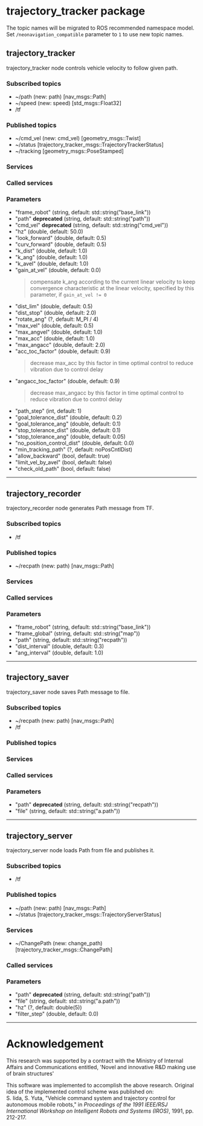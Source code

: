 # trajectory_tracker package

The topic names will be migrated to ROS recommended namespace model.
Set `/neonavigation_compatible` parameter to `1` to use new topic names.

## trajectory_tracker

trajectory_tracker node controls vehicle velocity to follow given path.

### Subscribed topics

* ~/path (new: path) [nav_msgs::Path]
* ~/speed (new: speed) [std_msgs::Float32]
* /tf

### Published topics

* ~/cmd_vel (new: cmd_vel) [geometry_msgs::Twist]
* ~/status [trajectory_tracker_msgs::TrajectoryTrackerStatus]
* ~/tracking [geometry_msgs::PoseStamped]

### Services


### Called services


### Parameters

* "frame_robot" (string, default: std::string("base_link"))
* "path" **deprecated** (string, default: std::string("path"))
* "cmd_vel" **deprecated** (string, default: std::string("cmd_vel"))
* "hz" (double, default: 50.0)
* "look_forward" (double, default: 0.5)
* "curv_forward" (double, default: 0.5)
* "k_dist" (double, default: 1.0)
* "k_ang" (double, default: 1.0)
* "k_avel" (double, default: 1.0)
* "gain_at_vel" (double, default: 0.0)
  > compensate k_ang according to the current linear velocity to keep convergence characteristic at the linear velocity, specified by this parameter, if `gain_at_vel != 0`
* "dist_lim" (double, default: 0.5)
* "dist_stop" (double, default: 2.0)
* "rotate_ang" (?, default: M_PI / 4)
* "max_vel" (double, default: 0.5)
* "max_angvel" (double, default: 1.0)
* "max_acc" (double, default: 1.0)
* "max_angacc" (double, default: 2.0)
* "acc_toc_factor" (double, default: 0.9)
  > decrease max_acc by this factor in time optimal control to reduce vibration due to control delay
* "angacc_toc_factor" (double, default: 0.9)
  > decrease max_angacc by this factor in time optimal control to reduce vibration due to control delay
* "path_step" (int, default: 1)
* "goal_tolerance_dist" (double, default: 0.2)
* "goal_tolerance_ang" (double, default: 0.1)
* "stop_tolerance_dist" (double, default: 0.1)
* "stop_tolerance_ang" (double, default: 0.05)
* "no_position_control_dist" (double, default: 0.0)
* "min_tracking_path" (?, default: noPosCntlDist)
* "allow_backward" (bool, default: true)
* "limit_vel_by_avel" (bool, default: false)
* "check_old_path" (bool, default: false)

----

## trajectory_recorder

trajectory_recorder node generates Path message from TF.

### Subscribed topics

* /tf

### Published topics

* ~/recpath (new: path) [nav_msgs::Path]

### Services


### Called services


### Parameters

* "frame_robot" (string, default: std::string("base_link"))
* "frame_global" (string, default: std::string("map"))
* "path" (string, default: std::string("recpath"))
* "dist_interval" (double, default: 0.3)
* "ang_interval" (double, default: 1.0)

----

## trajectory_saver

trajectory_saver node saves Path message to file.

### Subscribed topics

* ~/recpath (new: path) [nav_msgs::Path]
* /tf

### Published topics


### Services


### Called services


### Parameters

* "path" **deprecated** (string, default: std::string("recpath"))
* "file" (string, default: std::string("a.path"))

----

## trajectory_server

trajectory_server node loads Path from file and publishes it.

### Subscribed topics

* /tf

### Published topics

* ~/path (new: path) [nav_msgs::Path]
* ~/status [trajectory_tracker_msgs::TrajectoryServerStatus]

### Services

* ~/ChangePath (new: change_path) [trajectory_tracker_msgs::ChangePath]

### Called services


### Parameters

* "path" **deprecated** (string, default: std::string("path"))
* "file" (string, default: std::string("a.path"))
* "hz" (?, default: double(5))
* "filter_step" (double, default: 0.0)

----


# Acknowledgement

This research was supported by a contract with the Ministry of Internal Affairs and Communications entitled, 'Novel and innovative R&D making use of brain structures'


This software was implemented to accomplish the above research.
Original idea of the implemented control scheme was published on:  
S. Iida, S. Yuta, "Vehicle command system and trajectory control for autonomous mobile robots," in *Proceedings of the 1991 IEEE/RSJ International Workshop on Intelligent Robots and Systems (IROS)*, 1991, pp. 212-217.
